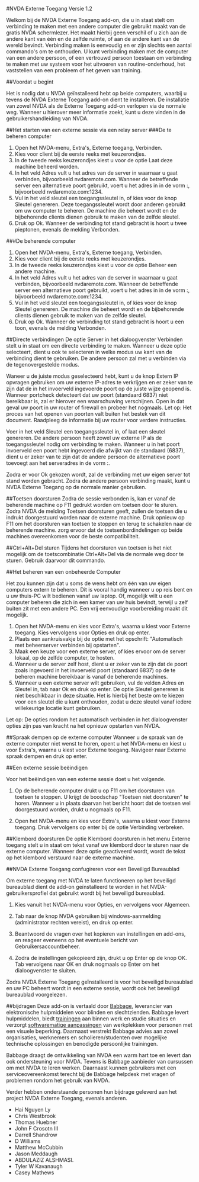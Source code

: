 #NVDA Externe Toegang
Versie 1.2

Welkom bij de NVDA Externe Toegang add-on, die u in staat stelt om verbinding te maken met een andere computer die gebruikt maakt van de gratis NVDA schermlezer. Het maakt hierbij geen verschil of u zich aan de andere kant van één en de zelfde ruimte, of aan de andere kant van de wereld bevindt. Verbinding maken is eenvoudig en er zijn slechts een aantal commando's om te onthouden. U kunt verbinding maken met de computer van een andere persoon, of een vertrouwd persoon toestaan om verbinding te maken met uw systeem voor het uitvoeren van routine-onderhoud, het vaststellen van een probleem of het geven van training.

##Voordat u begint

Het is nodig dat u NVDA geïnstalleerd hebt op beide computers, waarbij u tevens de NVDA Externe Toegang add-on dient te installeren. De installatie van zowel NVDA als de Externe Toegang add-on verlopen via de normale weg. Wanneer u hierover meer informatie zoekt, kunt u deze vinden in de gebruikershandleiding van NVDA.

##Het starten van een externe sessie via een relay server
###De te beheren computer
1. Open het NVDA-menu, Extra's, Externe toegang, Verbinden.
2. Kies voor client bij de eerste reeks met keuzerondjes.
3. In de tweede reeks keuzerondjes kiest u voor de optie Laat deze machine beheerd worden.
4. In het veld Adres vult u het adres van de server in waarnaar u gaat verbinden, bijvoorbeeld nvdaremote.com. Wanneer de betreffende server een alternatieve poort gebruikt, voert u het adres in in de vorm <host>:<port>, bijvoorbeeld nvdaremote.com:1234.
5. Vul in het veld sleutel een toegangssleutel in, of kies voor de knop Sleutel genereren.
Deze toegangssleutel wordt door anderen gebruikt om uw computer te beheren.
De machine die beheert wordt en de bijbehorende clients dienen gebruik te maken van de zelfde sleutel.
6. Druk op Ok. Wanneer de verbinding tot stand gebracht is hoort u twee pieptonen, evenals de melding Verbonden.

###De beherende computer
1. Open het NVDA-menu, Extra's, Externe toegang, Verbinden.
2. Kies voor client bij de eerste reeks met keuzerondjes.
3. In de tweede reeks keuzerondjes kiest u voor de optie Beheer een andere machine.
4. In het veld Adres vult u het adres van de server in waarnaar u gaat verbinden, bijvoorbeeld nvdaremote.com. Wanneer de betreffende server een alternatieve poort gebruikt, voert u het adres in in de vorm <host>:<port>, bijvoorbeeld nvdaremote.com:1234.
5. Vul in het veld sleutel een toegangssleutel in, of kies voor de knop Sleutel genereren.
De machine die beheert wordt en de bijbehorende clients dienen gebruik te maken van de zelfde sleutel.
6. Druk op Ok. Wanneer de verbinding tot stand gebracht is hoort u een toon, evenals de melding Verbonden.

##Directe verbindingen
De optie Server in het dialoogvenster Verbinden stelt u in staat om een directe verbinding te maken.
Wanneer u deze optie selecteert, dient u ook te selecteren in welke modus uw kant van de verbinding dient te gebruiken.
De andere persoon zal met u verbinden via de tegenovergestelde modus.

Waneer u de juiste modus geselecteerd hebt, kunt u de knop Extern IP opvragen gebruiken om uw externe IP-adres te verkrijgen en er zeker van te zijn dat de in het invoerveld ingevoerde poort op de juiste wijze geopend is.
Wanneer portcheck detecteert dat uw poort (standaard 6837) niet bereikbaar is, zal er hierover een waarschuwing verschijnen.
Open in dat geval uw poort in uw router of firewall en probeer het nogmaals.
Let op: Het proces van het openen van poorten valt buiten het bestek van dit document. Raadpleeg de informatie bij uw router voor verdere instructies.

Voer in het veld Sleutel een toegangssleutel in, of laat een sleutel genereren. De andere persoon heeft zowel uw externe IP als de toegangssleutel nodig om verbinding te maken. Wanneer u in het poort invoerveld een poort hebt ingevoerd die afwijkt van de standaard (6837), dient u er zeker van te zijn dat de andere persoon de alternatieve poort toevoegt aan het serveradres in de vorm <extern ip>:<poort>.

Zodra er voor Ok gekozen wordt, zal de verbinding met uw eigen server tot stand worden gebracht. Zodra de andere persoon verbinding maakt, kunt u NVDA Externe Toegang op de normale manier gebruiken.

##Toetsen doorsturen
Zodra de sessie verbonden is, kan er vanaf de beherende machine op F11 gedrukt worden om toetsen door te sturen.
Zodra NVDA de melding Toetsen doorsturen geeft, zullen de toetsen die u indrukt doorgestuurd worden naar de externe machine. Druk opnieuw op F11 om het doorsturen van toetsen te stoppen en terug te schakelen naar de beherende machine.
zorg ervoor dat de toetsenbordindelingen op beide machines overeenkomen voor de beste compatibiliteit.

##Ctrl+Alt+Del sturen
Tijdens het doorsturen van toetsen is het niet mogelijk om de toetscombinatie Ctrl+Alt+Del via de normale weg door te sturen. 
Gebruik daarvoor dit commando.

##Het beheren van een onbeheerde Computer

Het zou kunnen zijn dat u soms de wens hebt om één van uw eigen computers extern te beheren. Dit is vooral handig wanneer u op reis bent en u uw thuis-PC wilt bedienen vanaf uw laptop. Of, mogelijk wilt u een computer beheren die zich in een kamer van uw huis bevindt, terwijl u zelf buiten zit met een andere PC. Een vrij eenvoudige voorbereiding maakt dit mogelijk.

1. Open het NVDA-menu en kies voor Extra's, waarna u kiest voor Externe toegang. Kies vervolgens voor Opties en druk op enter.
2. Plaats een aankruisvakje bij de optie met het opschrift: "Automatisch met beheerserver verbinden bij opstarten".
3. Maak een keuze voor een externe server, of kies ervoor om de server lokaal, op de zelfde computer, te hosten.
4. Wanneer u de server zelf host, dient u er zeker van te zijn dat de poort zoals ingevoerd in het invoerveld poort (standaard 6837) op de te beheren machine bereikbaar is vanaf de beherende machines.
5. Wanneer u een externe server wilt gebruiken, vul de velden Adres en Sleutel in, tab naar Ok en druk op enter. De optie Sleutel genereren is niet beschikbaar in deze situatie. Het is hierbij het beste om te kiezen voor een sleutel die u kunt onthouden, zodat u deze sleutel vanaf iedere willekeurige locatie kunt gebruiken.

Let op: De opties rondom het automatisch verbinden in het dialoogvenster opties zijn pas van kracht na het opnieuw opstarten van NVDA.


##Spraak dempen op de externe computer
Wanneer u de spraak van de externe computer niet wenst te horen, opent u het NVDA-menu en kiest u voor Extra's, waarna u kiest voor Externe toegang. Navigeer naar Externe spraak dempen en druk op enter.


##Een externe sessie beëindigen

Voor het beëindigen van een externe sessie doet u het volgende.

1. Op de beherende computer drukt u op F11 om het doorsturen van toetsen te stoppen. U krijgt de boodschap "Toetsen niet doorsturen" te horen. Wanneer u in plaats daarvan het bericht hoort dat de toetsen wel doorgestuurd worden, drukt u nogmaals op F11.

2. Open het NVDA-menu en kies voor Extra's, waarna u kiest voor Externe toegang. Druk vervolgens op enter bij de optie Verbinding verbreken.

##Klembord doorsturen
De optie Klembord doorsturen in het menu Externe toegang stelt u in staat om tekst vanaf uw klembord door te sturen naar de externe computer.
Wanneer deze optie geactiveerd wordt, wordt de tekst op het klembord verstuurd naar de externe machine.

##NVDA Externe Toegang confugireren voor een Beveiligd Bureaublad

Om externe toegang met NVDA te laten functioneren op het beveiligd bureaublad dient de add-on geïnstalleerd te worden in het NVDA-gebruikersprofiel dat gebruikt wordt bij het beveiligd bureaublad.

1. Kies vanuit het NVDA-menu voor Opties, en vervolgens voor Algemeen.

2. Tab naar de knop NVDA gebruiken bij windows-aanmelding (administrator rechten vereist), en druk op enter.

3. Beantwoord de vragen over het kopieren van instellingen en add-ons, en reageer eveneens op het eventuele bericht van Gebruikersaccountbeheer.
4. Zodra de instellingen gekopieerd zijn, drukt u op Enter op de knop OK. Tab vervolgens naar OK en druk nogmaals op Enter om het dialoogvenster te sluiten.

Zodra NVDA Externe Toegang geïnstalleerd is voor het beveiligd bureaublad en uw PC beheert wordt in een externe sessie, wordt ook het beveiligd bureaublad voorgelezen.

##bijdragen
Deze add-on is vertaald door [Babbage](http://www.babbage.com/), leverancier van elektronische hulpmiddelen voor blinden en slechtzienden. Babbage levert hulpmiddelen, biedt [trainingen](http://www.babbage.com/?page_id=198) aan binnen werk en studie situaties en verzorgt [softwarematige aanpassingen](http://www.babbage.com/?page_id=202) van werkplekken voor personen met een visuele beperking. Daarnaast verstrekt Babbage advies aan zowel organisaties, werknemers en scholieren/studenten over mogelijke technische oplossingen en benodigde persoonlijke trainingen. 

Babbage draagt de ontwikkeling van NVDA een warm hart toe en levert dan ook ondersteuning voor NVDA. Tevens is Babbage aanbieder van cursussen om met NVDA te leren werken. Daarnaast kunnen gebruikers met een serviceovereenkomst terecht bij de Babbage helpdesk met vragen of problemen rondom het gebruik van NVDA.

Verder hebben onderstaande personen hun bijdrage geleverd aan het project NVDA Externe Toegang, evenals anderen.

* Hai Nguyen Ly
* Chris Westbrook
* Thomas Huebner
* John F Crosotn III
* Darrell Shandrow
* D Williams
* Matthew McCubbin
* Jason Meddaugh
* ABDULAZIZ ALSHMASI.
* Tyler W Kavanaugh
* Casey Mathews